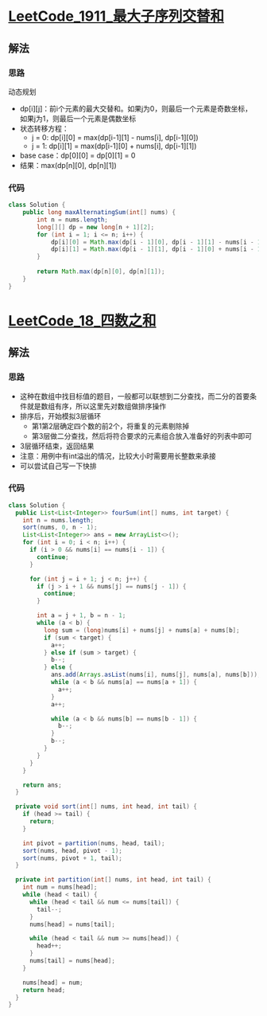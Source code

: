 # [LeetCode_1911_最大子序列交替和](https://leetcode.cn/problems/maximum-alternating-subsequence-sum/)
## 解法
### 思路
动态规划
- dp[i][j]：前i个元素的最大交替和。如果j为0，则最后一个元素是奇数坐标，如果j为1，则最后一个元素是偶数坐标
- 状态转移方程：
  - j = 0: dp[i][0] = max(dp[i-1][1] - nums[i], dp[i-1][0])
  - j = 1: dp[i][1] = max(dp[i-1][0] + nums[i], dp[i-1][1])
- base case：dp[0][0] = dp[0][1] = 0
- 结果：max(dp[n][0], dp[n][1])
### 代码
```java
class Solution {
    public long maxAlternatingSum(int[] nums) {
        int n = nums.length;
        long[][] dp = new long[n + 1][2];
        for (int i = 1; i <= n; i++) {
            dp[i][0] = Math.max(dp[i - 1][0], dp[i - 1][1] - nums[i - 1]);
            dp[i][1] = Math.max(dp[i - 1][1], dp[i - 1][0] + nums[i - 1]);
        }
        
        return Math.max(dp[n][0], dp[n][1]);
    }
}
```
# [LeetCode_18_四数之和](https://leetcode.cn/problems/4sum/)
## 解法
### 思路
- 这种在数组中找目标值的题目，一般都可以联想到二分查找，而二分的首要条件就是数组有序，所以这里先对数组做排序操作
- 排序后，开始模拟3层循环
  - 第1第2层确定四个数的前2个，将重复的元素剔除掉
  - 第3层做二分查找，然后将符合要求的元素组合放入准备好的列表中即可
- 3层循环结束，返回结果
- 注意：用例中有int溢出的情况，比较大小时需要用长整数来承接
- 可以尝试自己写一下快排
### 代码
```java
class Solution {
  public List<List<Integer>> fourSum(int[] nums, int target) {
    int n = nums.length;
    sort(nums, 0, n - 1);
    List<List<Integer>> ans = new ArrayList<>();
    for (int i = 0; i < n; i++) {
      if (i > 0 && nums[i] == nums[i - 1]) {
        continue;
      }

      for (int j = i + 1; j < n; j++) {
        if (j > i + 1 && nums[j] == nums[j - 1]) {
          continue;
        }

        int a = j + 1, b = n - 1;
        while (a < b) {
          long sum = (long)nums[i] + nums[j] + nums[a] + nums[b];
          if (sum < target) {
            a++;
          } else if (sum > target) {
            b--;
          } else {
            ans.add(Arrays.asList(nums[i], nums[j], nums[a], nums[b]));
            while (a < b && nums[a] == nums[a + 1]) {
              a++;
            }
            a++;

            while (a < b && nums[b] == nums[b - 1]) {
              b--;
            }
            b--;
          }
        }
      }
    }

    return ans;
  }

  private void sort(int[] nums, int head, int tail) {
    if (head >= tail) {
      return;
    }

    int pivot = partition(nums, head, tail);
    sort(nums, head, pivot - 1);
    sort(nums, pivot + 1, tail);
  }

  private int partition(int[] nums, int head, int tail) {
    int num = nums[head];
    while (head < tail) {
      while (head < tail && num <= nums[tail]) {
        tail--;
      }
      nums[head] = nums[tail];

      while (head < tail && num >= nums[head]) {
        head++;
      }
      nums[tail] = nums[head];
    }

    nums[head] = num;
    return head;
  }
}
```